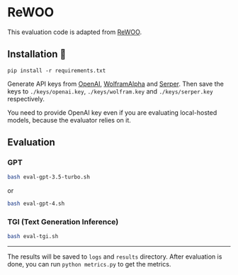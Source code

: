 # ReWOO

This evaluation code is adapted from [ReWOO](https://github.com/billxbf/ReWOO/tree/main).

## Installation 🔧

```
pip install -r requirements.txt
```

Generate API keys from [OpenAI](https://openai.com/blog/openai-api), [WolframAlpha](https://products.wolframalpha.com/api) and [Serper](https://serper.dev). Then save the keys to `./keys/openai.key`, `./keys/wolfram.key` and `./keys/serper.key` respectively.

You need to provide OpenAI key even if you are evaluating local-hosted models, because the evaluator relies on it.

## Evaluation

### GPT

```bash
bash eval-gpt-3.5-turbo.sh
```

or 

```bash
bash eval-gpt-4.sh
```

### TGI (Text Generation Inference)

```bash
bash eval-tgi.sh
```

---

The results will be saved to `logs` and `results` directory. After evaluation is done, you can run `python metrics.py` to get the metrics.